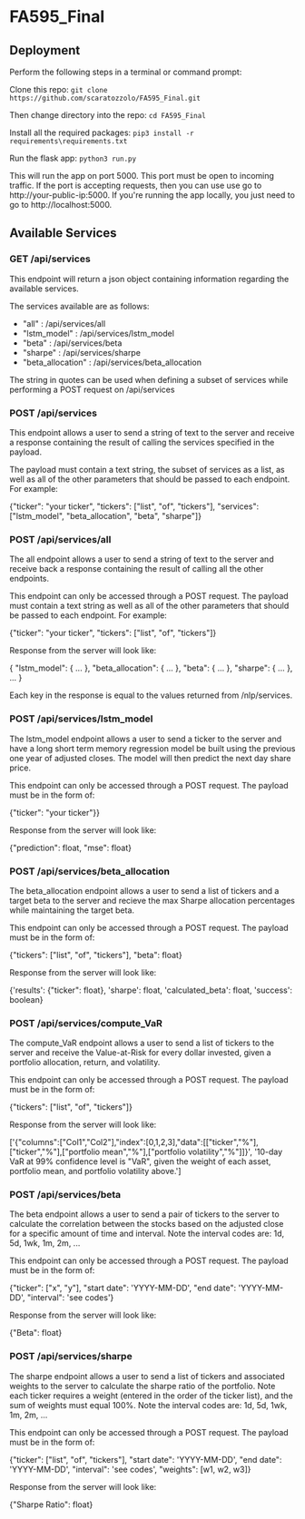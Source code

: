 # FA595_Final

## Deployment

Perform the following steps in a terminal or command prompt:

Clone this repo: ```git clone https://github.com/scaratozzolo/FA595_Final.git```

Then change directory into the repo: ```cd FA595_Final```

Install all the required packages: ```pip3 install -r requirements\requirements.txt```

Run the flask app: ```python3 run.py```

This will run the app on port 5000. This port must be open to incoming traffic. If the port is accepting requests, then you can use use go to http://your-public-ip:5000. If you're running the app locally, you just need to go to http://localhost:5000.

## Available Services

### GET /api/services

This endpoint will return a json object containing information regarding the available services.

The services available are as follows:

 - "all" : /api/services/all
 - "lstm_model" : /api/services/lstm_model
 - "beta" : /api/services/beta
 - "sharpe" : /api/services/sharpe
 - "beta_allocation" : /api/services/beta_allocation

 The string in quotes can be used when defining a subset of services while performing a POST request on /api/services

### POST /api/services 

This endpoint allows a user to send a string of text to the server and receive a response containing the result of calling the services specified in the payload.

The payload must contain a text string, the subset of services as a list, as well as all of the other parameters that should be passed to each endpoint.
For example:

{"ticker": "your ticker", "tickers": ["list", "of", "tickers"], "services":["lstm_model", "beta_allocation", "beta", "sharpe"]}


### POST /api/services/all

The all endpoint allows a user to send a string of text to the server and receive back a response containing the result of calling all the other endpoints.

This endpoint can only be accessed through a POST request. The payload must contain a text string as well as all of the other parameters that should be passed to each endpoint. For example:

{"ticker": "your ticker", "tickers": ["list", "of", "tickers"]}

Response from the server will look like:

{
  "lstm_model": {
    ...
  }, 
  "beta_allocation": {
    ...
  },
  "beta": {
    ...
  },
  "sharpe": {
    ...
  },
  ...
}

Each key in the response is equal to the values returned from /nlp/services.

### POST /api/services/lstm_model

The lstm_model endpoint allows a user to send a ticker to the server and have a long short term memory regression model be built using the previous one year of adjusted closes. The model will then predict the next day share price.

This endpoint can only be accessed through a POST request. The payload must be in the form of: 

{"ticker": "your ticker"}}

Response from the server will look like:

{"prediction": float, "mse": float}


### POST /api/services/beta_allocation

The beta_allocation endpoint allows a user to send a list of tickers and a target beta to the server and recieve the max Sharpe allocation percentages while maintaining the target beta.

This endpoint can only be accessed through a POST request. The payload must be in the form of: 

{"tickers": ["list", "of", "tickers"], "beta": float}

Response from the server will look like:

{'results': {"ticker": float}, 'sharpe': float, 'calculated_beta': float, 'success': boolean}


### POST /api/services/compute_VaR

The compute_VaR endpoint allows a user to send a list of tickers to the server and receive the Value-at-Risk for every dollar invested, given a portfolio allocation, return, and volatility.

This endpoint can only be accessed through a POST request. The payload must be in the form of: 

{"tickers": ["list", "of", "tickers"]}

Response from the server will look like:

['{"columns":["Col1","Col2"],"index":[0,1,2,3],"data":[["ticker","%"],["ticker","%"],["portfolio mean","%"],["portfolio volatility","%"]]}', 
'10-day VaR at 99% confidence level is "VaR", given the weight of each asset, portfolio mean, and portfolio volatility above.']

### POST /api/services/beta

The beta endpoint allows a user to send a pair of tickers to the server to calculate the correlation between the stocks based on the adjusted close for a specific amount of time and interval. Note the interval codes are: 1d, 5d, 1wk, 1m, 2m, ...

This endpoint can only be accessed through a POST request. The payload must be in the form of: 

{"ticker": ["x", "y"], "start date": 'YYYY-MM-DD', "end date": 'YYYY-MM-DD', "interval": 'see codes'}

Response from the server will look like:

{"Beta": float}


### POST /api/services/sharpe

The sharpe endpoint allows a user to send a list of tickers and associated weights to the server to calculate the sharpe ratio of the portfolio. Note each ticker requires a weight (entered in the order of the ticker list), and the sum of weights must equal 100%. Note the interval codes are: 1d, 5d, 1wk, 1m, 2m, ...

This endpoint can only be accessed through a POST request. The payload must be in the form of: 

{"ticker": ["list", "of", "tickers"], "start date": 'YYYY-MM-DD', "end date": 'YYYY-MM-DD', "interval": 'see codes', "weights": [w1, w2, w3]}

Response from the server will look like:

{"Sharpe Ratio": float}
